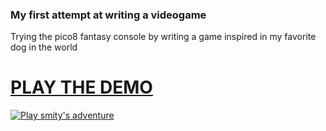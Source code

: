
### My first attempt at writing a videogame

Trying the pico8 fantasy console by writing a game inspired in my favorite dog in the world

# [PLAY THE DEMO](https://www.hugochinchilla.net/smity-adventure/export/smity.html)

[<img alt="Play smity's adventure" src="https://github.com/hughochinchilla/smity-adventure/blob/gh-pages/html-demo.jpg?raw=true">](https://www.hugochinchilla.net/smity-adventure/export/smity.html)
